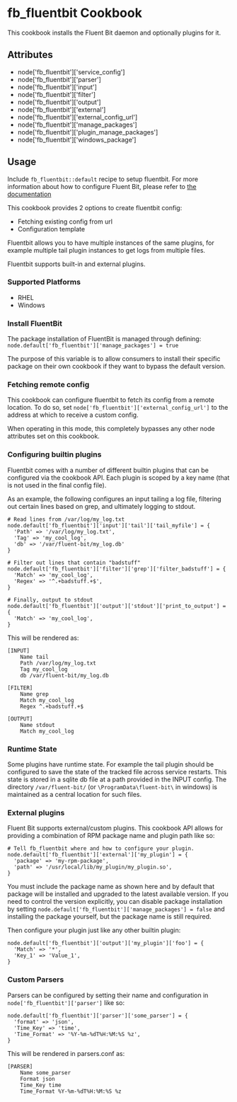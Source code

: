 fb_fluentbit Cookbook
========================
This cookbook installs the Fluent Bit daemon and optionally plugins for it.

Attributes
----------
* node['fb_fluentbit']['service_config']
* node['fb_fluentbit']['parser']
* node['fb_fluentbit']['input']
* node['fb_fluentbit']['filter']
* node['fb_fluentbit']['output']
* node['fb_fluentbit']['external']
* node['fb_fluentbit']['external_config_url']
* node['fb_fluentbit']['manage_packages']
* node['fb_fluentbit']['plugin_manage_packages']
* node['fb_fluentbit']['windows_package']

Usage
-----
Include `fb_fluentbit::default` recipe to setup fluentbit. For more
information about how to configure Fluent Bit, please refer to
[the documentation](https://docs.fluentbit.io/manual/)

This cookbook provides 2 options to create fluentbit config:
* Fetching existing config from url
* Configuration template

Fluentbit allows you to have multiple instances of the same plugins, for example
multiple tail plugin instances to get logs from multiple files.

Fluentbit supports built-in and external plugins.

### Supported Platforms
* RHEL
* Windows

### Install FluentBit
The package installation of FluentBit is managed through defining:
`node.default['fb_fluentbit']['manage_packages'] = true`

The purpose of this variable is to allow consumers to install their specific
package on their own cookbook if they want to bypass the default version.

### Fetching remote config
This cookbook can configure fluentbit to fetch its config from a remote
location. To do so, set `node['fb_fluentbit']['external_config_url']` to the
address at which to receive a custom config.

When operating in this mode, this completely bypasses any other node attributes
set on this cookbook.

### Configuring builtin plugins
Fluentbit comes with a number of different builtin plugins that can be
configured via the cookbook API. Each plugin is scoped by a key name (that is
not used in the final config file).

As an example, the following configures an input tailing a log file, filtering
out certain lines based on grep, and ultimately logging to stdout.

```
# Read lines from /var/log/my_log.txt
node.default['fb_fluentbit']['input']['tail']['tail_myfile'] = {
  'Path' => '/var/log/my_log.txt',
  'Tag' => 'my_cool_log',
  'db' => '/var/fluent-bit/my_log.db'
}

# Filter out lines that contain "badstuff"
node.default['fb_fluentbit']['filter']['grep']['filter_badstuff'] = {
  'Match' => 'my_cool_log',
  'Regex' => '^.+badstuff.+$',
}

# Finally, output to stdout
node.default['fb_fluentbit']['output']['stdout']['print_to_output'] = {
  'Match' => 'my_cool_log',
}
```

This will be rendered as:

```
[INPUT]
    Name tail
    Path /var/log/my_log.txt
    Tag my_cool_log
    db /var/fluent-bit/my_log.db

[FILTER]
    Name grep
    Match my_cool_log
    Regex ^.+badstuff.+$

[OUTPUT]
    Name stdout
    Match my_cool_log
```

### Runtime State
Some plugins have runtime state. For example the tail plugin should be
configured to save the state of the tracked file across service restarts. This
state is stored in a sqlite db file at a path provided in the INPUT config.
The directory `/var/fluent-bit/` (or `\ProgramData\fluent-bit\` in windows)  is
maintained as a central location for such files.

### External plugins
Fluent Bit supports external/custom plugins. This cookbook API allows for
providing a combination of RPM package name and plugin path like so:

```
# Tell fb_fluentbit where and how to configure your plugin.
node.default['fb_fluentbit']['external']['my_plugin'] = {
  'package' => 'my-rpm-package',
  'path' => '/usr/local/lib/my_plugin/my_plugin.so',
}
```

You must include the package name as shown here and by default that package
will be installed and upgraded to the latest available version. If you need
to control the version explicitly, you can disable package installation by
setting `node.default['fb_fluentbit']['manage_packages'] = false` and
installing the package yourself, but the package name is still required.

Then configure your plugin just like any other builtin plugin:

```
node.default['fb_fluentbit']['output']['my_plugin']['foo'] = {
  'Match' => '*',
  'Key_1' => 'Value_1',
}
```

### Custom Parsers
Parsers can be configured by setting their name and configuration in
`node['fb_fluentbit']['parser']` like so:

```
node.default['fb_fluentbit']['parser']['some_parser'] = {
  'format' => 'json',
  'Time_Key' => 'time',
  'Time_Format' => '%Y-%m-%dT%H:%M:%S %z',
}
```

This will be rendered in parsers.conf as:

```
[PARSER]
    Name some_parser
    Format json
    Time_Key time
    Time_Format %Y-%m-%dT%H:%M:%S %z
```
